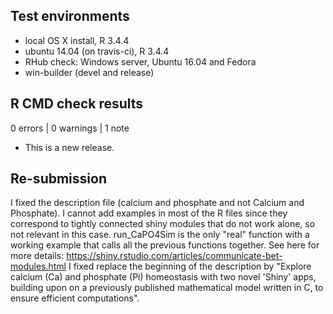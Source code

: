 ## Test environments
* local OS X install, R 3.4.4
* ubuntu 14.04 (on travis-ci), R 3.4.4
* RHub check: Windows server, Ubuntu 16.04 and Fedora 
* win-builder (devel and release)

## R CMD check results

0 errors | 0 warnings | 1 note

* This is a new release.


## Re-submission
I fixed the description file (calcium and phosphate and not Calcium and Phosphate).
I cannot add examples in most of the R files since they correspond to tightly connected shiny modules that do not work alone, so not relevant in this case. run_CaPO4Sim is the only "real" function with a working example that calls all the previous functions together. See here for more details: https://shiny.rstudio.com/articles/communicate-bet-modules.html
I fixed replace the beginning of the description by "Explore calcium (Ca) and phosphate (Pi) homeostasis with two novel 'Shiny' apps, 
    building upon on a previously published mathematical model written in C, 
    to ensure efficient computations".
